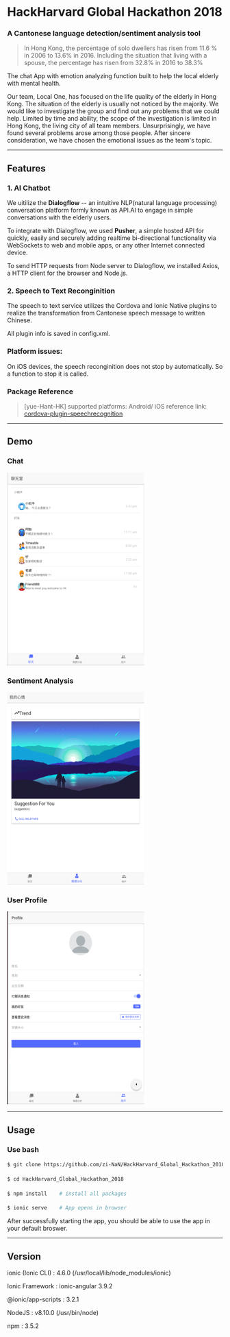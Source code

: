# HackHarvard Global Hackathon 2018

### A Cantonese language detection/sentiment analysis tool

> In Hong Kong, the percentage of solo dwellers has risen from 11.6 % in 2006 to 13.6% in 2016. Including the situation that living with a spouse, the percentage has risen from 32.8% in 2016 to 38.3%

The chat App with emotion analyzing function built to help the local elderly with mental health.

Our team, Local One, has focused on the life quality of the elderly in Hong Kong. The situation of the elderly is usually not noticed by the majority. We would like to investigate the group and find out any problems that we could help. Limited by time and ability, the scope of the investigation is limited in Hong Kong, the living city of all team members. Unsurprisingly,  we have found several problems arose among those people. After sincere consideration, we have chosen the emotional issues as the team's topic. 

-------------------------------------------------------------
## Features

### 1. AI Chatbot

We uitilize the **Dialogflow** -- an intuitive NLP(natural language processing) conversation platform formly known as API.AI to engage in simple conversations with the elderly users. 

To integrate with Dialogflow, we used **Pusher**, a simple hosted API for quickly, easily and securely adding realtime bi-directional functionality via WebSockets to web and mobile apps, or any other Internet connected device.

To send HTTP requests from Node server to Dialogflow, we installed Axios, a HTTP client for the browser and Node.js.

### 2. Speech to Text Reconginition 

The speech to text service utilizes the Cordova and Ionic Native plugins to realize the transformation from Cantonese speech message to written Chinese.

All plugin info is saved in config.xml.

### Platform issues:

On iOS devices, the speech reconginition does not stop by automatically. So a function to stop it is called.

### Package Reference

> [yue-Hant-HK]
> supported platforms: Android/ iOS
> reference link: [cordova-plugin-speechrecognition](https://github.com/pbakondy/cordova-plugin-speechrecognition)

------------------------------------------------------------------

## Demo

### Chat

<img src="/src/assets/imgs/demo/chat.png" alt="chat" width="320" height="450"/>

### Sentiment Analysis

<img src="/src/assets/imgs/demo/mood.png" alt="mood" width="320" height="450"/>

### User Profile

<img src="/src/assets/imgs/demo/profile.png" alt="mood" width="320" height="450"/>

----------------------------------------------------------
## Usage

### Use bash

```bash
$ git clone https://github.com/zi-NaN/HackHarvard_Global_Hackathon_2018.git

$ cd HackHarvard_Global_Hackathon_2018

$ npm install    # install all packages

$ ionic serve    # App opens in browser
```

After successfully starting the app, you should be able to use the app in your default broswer.


---------------------------------------------------------
## Version
ionic (Ionic CLI)  : 4.6.0 (/usr/local/lib/node_modules/ionic)

Ionic Framework    : ionic-angular 3.9.2

@ionic/app-scripts : 3.2.1

NodeJS : v8.10.0 (/usr/bin/node)

npm    : 3.5.2
